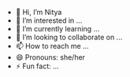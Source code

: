 - 👋 Hi, I’m Nitya
- 👀 I’m interested in ...
- 🌱 I’m currently learning ...
- 💞️ I’m looking to collaborate on ...
- 📫 How to reach me ...
- 😄 Pronouns: she/her
- ⚡ Fun fact: ...

<!---
lishhgoyo/lishhgoyo is a ✨ special ✨ repository because its `README.md` (this file) appears on your GitHub profile.
You can click the Preview link to take a look at your changes.
--->
